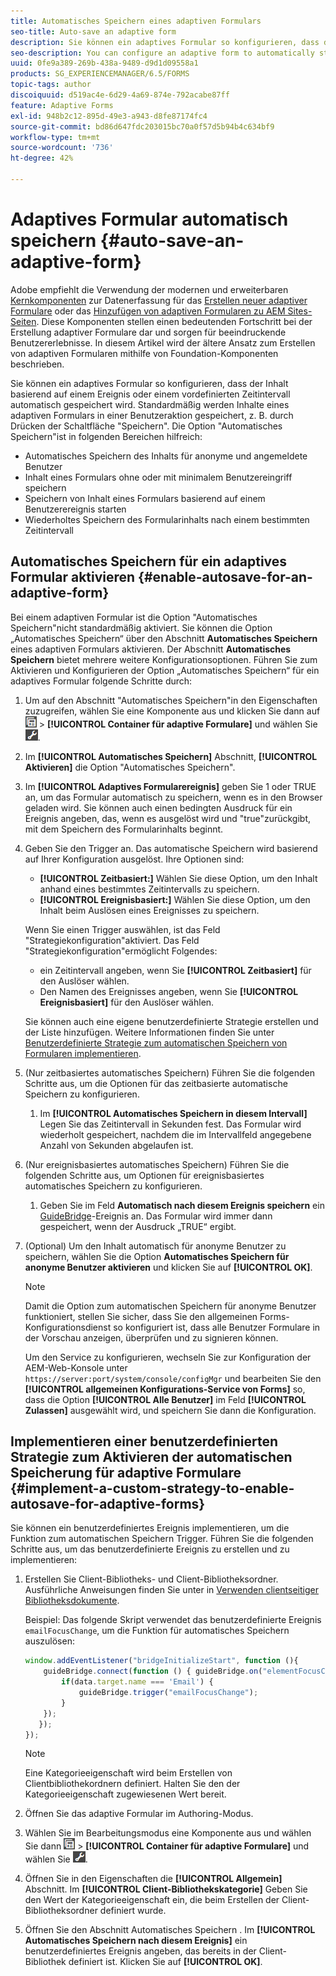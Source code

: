 ```yaml
---
title: Automatisches Speichern eines adaptiven Formulars
seo-title: Auto-save an adaptive form
description: Sie können ein adaptives Formular so konfigurieren, dass der Inhalt basierend auf einem Ereignis oder einem vordefinierten Zeitintervall automatisch gespeichert wird
seo-description: You can configure an adaptive form to automatically start saving the content based on an event or a pre-defined time-interval
uuid: 0fe9a389-269b-438a-9489-d9d1d09558a1
products: SG_EXPERIENCEMANAGER/6.5/FORMS
topic-tags: author
discoiquuid: d519ac4e-6d29-4a69-874e-792acabe87ff
feature: Adaptive Forms
exl-id: 948b2c12-895d-49e3-a943-d8fe87174fc4
source-git-commit: bd86d647fdc203015bc70a0f57d5b94b4c634bf9
workflow-type: tm+mt
source-wordcount: '736'
ht-degree: 42%

---
```


# Adaptives Formular automatisch speichern {#auto-save-an-adaptive-form}

<span class="preview"> Adobe empfiehlt die Verwendung der modernen und erweiterbaren [Kernkomponenten](https://experienceleague.adobe.com/docs/experience-manager-core-components/using/adaptive-forms/introduction.html?lang=de) zur Datenerfassung für das [Erstellen neuer adaptiver Formulare](/help/forms/using/create-an-adaptive-form-core-components.md) oder das [Hinzufügen von adaptiven Formularen zu AEM Sites-Seiten](/help/forms/using/create-or-add-an-adaptive-form-to-aem-sites-page.md). Diese Komponenten stellen einen bedeutenden Fortschritt bei der Erstellung adaptiver Formulare dar und sorgen für beeindruckende Benutzererlebnisse. In diesem Artikel wird der ältere Ansatz zum Erstellen von adaptiven Formularen mithilfe von Foundation-Komponenten beschrieben. </span>

Sie können ein adaptives Formular so konfigurieren, dass der Inhalt basierend auf einem Ereignis oder einem vordefinierten Zeitintervall automatisch gespeichert wird. Standardmäßig werden Inhalte eines adaptiven Formulars in einer Benutzeraktion gespeichert, z. B. durch Drücken der Schaltfläche &quot;Speichern&quot;. Die Option &quot;Automatisches Speichern&quot;ist in folgenden Bereichen hilfreich:

* Automatisches Speichern des Inhalts für anonyme und angemeldete Benutzer
* Inhalt eines Formulars ohne oder mit minimalem Benutzereingriff speichern
* Speichern von Inhalt eines Formulars basierend auf einem Benutzerereignis starten
* Wiederholtes Speichern des Formularinhalts nach einem bestimmten Zeitintervall

## Automatisches Speichern für ein adaptives Formular aktivieren {#enable-autosave-for-an-adaptive-form}

Bei einem adaptiven Formular ist die Option &quot;Automatisches Speichern&quot;nicht standardmäßig aktiviert. Sie können die Option „Automatisches Speichern“ über den Abschnitt **Automatisches Speichern** eines adaptiven Formulars aktivieren. Der Abschnitt **Automatisches Speichern** bietet mehrere weitere Konfigurationsoptionen. Führen Sie zum Aktivieren und Konfigurieren der Option „Automatisches Speichern“ für ein adaptives Formular folgende Schritte durch: 

1. Um auf den Abschnitt &quot;Automatisches Speichern&quot;in den Eigenschaften zuzugreifen, wählen Sie eine Komponente aus und klicken Sie dann auf ![Feldebene](assets/field-level.png) > **[!UICONTROL Container für adaptive Formulare]** und wählen Sie ![cmppr](assets/cmppr.png).
1. Im **[!UICONTROL Automatisches Speichern]** Abschnitt, **[!UICONTROL Aktivieren]** die Option &quot;Automatisches Speichern&quot;.
1. Im **[!UICONTROL Adaptives Formularereignis]** geben Sie 1 oder TRUE an, um das Formular automatisch zu speichern, wenn es in den Browser geladen wird. Sie können auch einen bedingten Ausdruck für ein Ereignis angeben, das, wenn es ausgelöst wird und &quot;true&quot;zurückgibt, mit dem Speichern des Formularinhalts beginnt.
1. Geben Sie den Trigger an. Das automatische Speichern wird basierend auf Ihrer Konfiguration ausgelöst. Ihre Optionen sind:

   * **[!UICONTROL Zeitbasiert:]** Wählen Sie diese Option, um den Inhalt anhand eines bestimmtes Zeitintervalls zu speichern.
   * **[!UICONTROL Ereignisbasiert:]** Wählen Sie diese Option, um den Inhalt beim Auslösen eines Ereignisses zu speichern.

   Wenn Sie einen Trigger auswählen, ist das Feld &quot;Strategiekonfiguration&quot;aktiviert. Das Feld &quot;Strategiekonfiguration&quot;ermöglicht Folgendes:

   * ein Zeitintervall angeben, wenn Sie **[!UICONTROL Zeitbasiert]** für den Auslöser wählen.
   * Den Namen des Ereignisses angeben, wenn Sie **[!UICONTROL Ereignisbasiert]** für den Auslöser wählen.

   Sie können auch eine eigene benutzerdefinierte Strategie erstellen und der Liste hinzufügen. Weitere Informationen finden Sie unter [Benutzerdefinierte Strategie zum automatischen Speichern von Formularen implementieren](/help/forms/using/auto-save-an-adaptive-form.md#p-implement-a-custom-strategy-to-enable-autosave-for-adaptive-forms-p).

1. (Nur zeitbasiertes automatisches Speichern) Führen Sie die folgenden Schritte aus, um die Optionen für das zeitbasierte automatische Speichern zu konfigurieren.

   1. Im **[!UICONTROL Automatisches Speichern in diesem Intervall]** Legen Sie das Zeitintervall in Sekunden fest. Das Formular wird wiederholt gespeichert, nachdem die im Intervallfeld angegebene Anzahl von Sekunden abgelaufen ist.

1. (Nur ereignisbasiertes automatisches Speichern) Führen Sie die folgenden Schritte aus, um Optionen für ereignisbasiertes automatisches Speichern zu konfigurieren.

   1. Geben Sie im Feld **Automatisch nach diesem Ereignis speichern** ein [GuideBridge](https://helpx.adobe.com/de/aem-forms/6/javascript-api/GuideBridge.html)-Ereignis an. Das Formular wird immer dann gespeichert, wenn der Ausdruck „TRUE“ ergibt.

1. (Optional) Um den Inhalt automatisch für anonyme Benutzer zu speichern, wählen Sie die Option **Automatisches Speichern für anonyme Benutzer aktivieren** und klicken Sie auf **[!UICONTROL OK]**.

   >[!NOTE]
   >
   >Damit die Option zum automatischen Speichern für anonyme Benutzer funktioniert, stellen Sie sicher, dass Sie den allgemeinen Forms-Konfigurationsdienst so konfiguriert ist, dass alle Benutzer Formulare in der Vorschau anzeigen, überprüfen und zu signieren können.
   >
   >Um den Service zu konfigurieren, wechseln Sie zur Konfiguration der AEM-Web-Konsole unter `https://server:port/system/console/configMgr` und bearbeiten Sie den **[!UICONTROL allgemeinen Konfigurations-Service von Forms]** so, dass die Option **[!UICONTROL Alle Benutzer]** im Feld **[!UICONTROL Zulassen]** ausgewählt wird, und speichern Sie dann die Konfiguration.

## Implementieren einer benutzerdefinierten Strategie zum Aktivieren der automatischen Speicherung für adaptive Formulare {#implement-a-custom-strategy-to-enable-autosave-for-adaptive-forms}

Sie können ein benutzerdefiniertes Ereignis implementieren, um die Funktion zum automatischen Speichern Trigger. Führen Sie die folgenden Schritte aus, um das benutzerdefinierte Ereignis zu erstellen und zu implementieren:

1. Erstellen Sie Client-Bibliotheks- und Client-Bibliotheksordner. Ausführliche Anweisungen finden Sie unter in [Verwenden clientseitiger Bibliotheksdokumente](/help/sites-developing/clientlibs.md). 

   Beispiel: Das folgende Skript verwendet das benutzerdefinierte Ereignis `emailFocusChange`, um die Funktion für automatisches Speichern auszulösen:

   ```javascript
   window.addEventListener("bridgeInitializeStart", function (){
       guideBridge.connect(function () { guideBridge.on("elementFocusChanged", function (event,data) {
           if(data.target.name === 'Email') {
               guideBridge.trigger("emailFocusChange");
           }
       });
      });
   });
   ```

   >[!NOTE]
   >
   >Eine Kategorieeigenschaft wird beim Erstellen von Clientbibliothekordnern definiert. Halten Sie den der Kategorieeigenschaft zugewiesenen Wert bereit.

1. Öffnen Sie das adaptive Formular im Authoring-Modus.

1. Wählen Sie im Bearbeitungsmodus eine Komponente aus und wählen Sie dann ![Feldebene](assets/field-level.png) > **[!UICONTROL Container für adaptive Formulare]** und wählen Sie ![cmppr](assets/cmppr.png).
1. Öffnen Sie in den Eigenschaften die **[!UICONTROL Allgemein]** Abschnitt. Im **[!UICONTROL Client-Bibliothekskategorie]** Geben Sie den Wert der Kategorieeigenschaft ein, die beim Erstellen der Client-Bibliotheksordner definiert wurde.
1. Öffnen Sie den Abschnitt Automatisches Speichern . Im **[!UICONTROL Automatisches Speichern nach diesem Ereignis]** ein benutzerdefiniertes Ereignis angeben, das bereits in der Client-Bibliothek definiert ist. Klicken Sie auf **[!UICONTROL OK]**.
